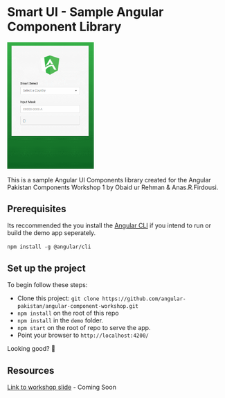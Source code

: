 # Smart UI - Sample Angular Component Library

<img src="https://github.com/ObaidUrRehman/angular-component-workshop/blob/master/demo/src/assets/demo.gif" alt="Angular Pakistan" style="width: 200px;"/>

This is a sample Angular UI Components library  created for the Angular Pakistan Components Workshop 1 by Obaid ur Rehman & Anas.R.Firdousi.

## Prerequisites

Its reccommended the you install the [Angular CLI](https://github.com/angular/angular-cli) if you intend to run or build the demo app seperately.

`npm install -g @angular/cli`

## Set up the project
To begin follow these steps:
* Clone this project: `git clone https://github.com/angular-pakistan/angular-component-workshop.git`
* `npm install` on the root of this repo
* `npm install` in the `demo` folder.
* `npm start` on the root of repo to serve the app.
* Point your browser to `http://localhost:4200/`

Looking good? :tada:

## Resources

[Link to workshop slide]() - Coming Soon








